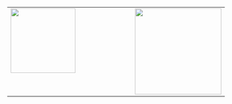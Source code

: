 <table>
	<td valign="top" width="70%">
		<img src="https://github-readme-stats.vercel.app/api?username=jehpark&show_icons=true&count_private=true&hide_border=true" style="height: 150px"/>
	</td>
	<td valign="top" width="30%">
		<img src="http://mazassumnida.wtf/api/v2/generate_badge?boj=wpgjs1230" style="height: 200px"/>
	</td>
</table>
